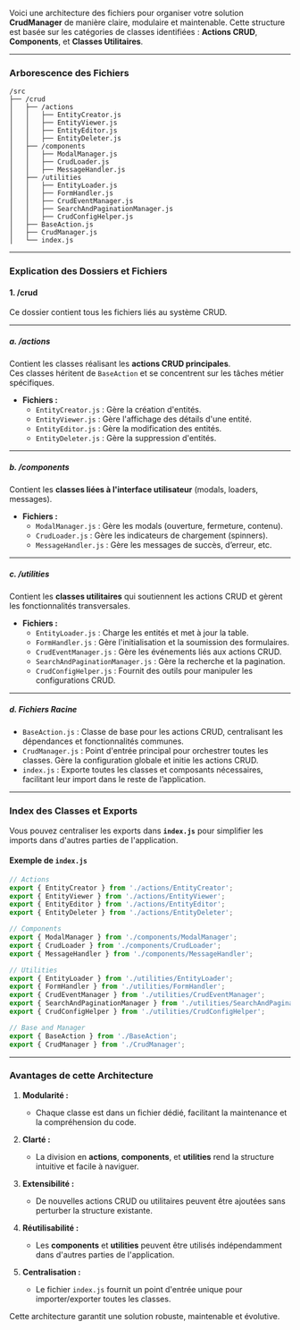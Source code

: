 Voici une architecture des fichiers pour organiser votre solution **CrudManager** de manière claire, modulaire et maintenable. Cette structure est basée sur les catégories de classes identifiées : **Actions CRUD**, **Components**, et **Classes Utilitaires**.

---

### **Arborescence des Fichiers**

```
/src
├── /crud
│   ├── /actions
│   │   ├── EntityCreator.js
│   │   ├── EntityViewer.js
│   │   ├── EntityEditor.js
│   │   ├── EntityDeleter.js
│   ├── /components
│   │   ├── ModalManager.js
│   │   ├── CrudLoader.js
│   │   ├── MessageHandler.js
│   ├── /utilities
│   │   ├── EntityLoader.js
│   │   ├── FormHandler.js
│   │   ├── CrudEventManager.js
│   │   ├── SearchAndPaginationManager.js
│   │   ├── CrudConfigHelper.js
│   ├── BaseAction.js
│   ├── CrudManager.js
│   └── index.js
```

---

### **Explication des Dossiers et Fichiers**

#### **1. /crud**
Ce dossier contient tous les fichiers liés au système CRUD.

---

##### **a. /actions**
Contient les classes réalisant les **actions CRUD principales**.  
Ces classes héritent de `BaseAction` et se concentrent sur les tâches métier spécifiques.  

- **Fichiers :**
  - `EntityCreator.js` : Gère la création d'entités.
  - `EntityViewer.js` : Gère l'affichage des détails d'une entité.
  - `EntityEditor.js` : Gère la modification des entités.
  - `EntityDeleter.js` : Gère la suppression d'entités.

---

##### **b. /components**
Contient les **classes liées à l'interface utilisateur** (modals, loaders, messages).

- **Fichiers :**
  - `ModalManager.js` : Gère les modals (ouverture, fermeture, contenu).
  - `CrudLoader.js` : Gère les indicateurs de chargement (spinners).
  - `MessageHandler.js` : Gère les messages de succès, d’erreur, etc.

---

##### **c. /utilities**
Contient les **classes utilitaires** qui soutiennent les actions CRUD et gèrent les fonctionnalités transversales.

- **Fichiers :**
  - `EntityLoader.js` : Charge les entités et met à jour la table.
  - `FormHandler.js` : Gère l'initialisation et la soumission des formulaires.
  - `CrudEventManager.js` : Gère les événements liés aux actions CRUD.
  - `SearchAndPaginationManager.js` : Gère la recherche et la pagination.
  - `CrudConfigHelper.js` : Fournit des outils pour manipuler les configurations CRUD.

---

##### **d. Fichiers Racine**
- `BaseAction.js` : Classe de base pour les actions CRUD, centralisant les dépendances et fonctionnalités communes.  
- `CrudManager.js` : Point d'entrée principal pour orchestrer toutes les classes. Gère la configuration globale et initie les actions CRUD.  
- `index.js` : Exporte toutes les classes et composants nécessaires, facilitant leur import dans le reste de l’application.

---

### **Index des Classes et Exports**
Vous pouvez centraliser les exports dans **`index.js`** pour simplifier les imports dans d'autres parties de l'application.

#### **Exemple de `index.js`**
```javascript
// Actions
export { EntityCreator } from './actions/EntityCreator';
export { EntityViewer } from './actions/EntityViewer';
export { EntityEditor } from './actions/EntityEditor';
export { EntityDeleter } from './actions/EntityDeleter';

// Components
export { ModalManager } from './components/ModalManager';
export { CrudLoader } from './components/CrudLoader';
export { MessageHandler } from './components/MessageHandler';

// Utilities
export { EntityLoader } from './utilities/EntityLoader';
export { FormHandler } from './utilities/FormHandler';
export { CrudEventManager } from './utilities/CrudEventManager';
export { SearchAndPaginationManager } from './utilities/SearchAndPaginationManager';
export { CrudConfigHelper } from './utilities/CrudConfigHelper';

// Base and Manager
export { BaseAction } from './BaseAction';
export { CrudManager } from './CrudManager';
```

---

### **Avantages de cette Architecture**

1. **Modularité :**
   - Chaque classe est dans un fichier dédié, facilitant la maintenance et la compréhension du code.

2. **Clarté :**
   - La division en **actions**, **components**, et **utilities** rend la structure intuitive et facile à naviguer.

3. **Extensibilité :**
   - De nouvelles actions CRUD ou utilitaires peuvent être ajoutées sans perturber la structure existante.

4. **Réutilisabilité :**
   - Les **components** et **utilities** peuvent être utilisés indépendamment dans d'autres parties de l'application.

5. **Centralisation :**
   - Le fichier `index.js` fournit un point d'entrée unique pour importer/exporter toutes les classes.

Cette architecture garantit une solution robuste, maintenable et évolutive.